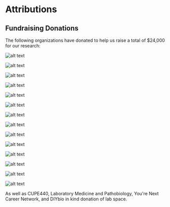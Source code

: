 # Attributions




## Fundraising Donations
The following organizations have donated to help us raise a total of $24,000 for our research:  

![alt text](https://github.com/igemuoftATG/wiki2015/blob/master/images/immu.jpg)

![alt text](https://github.com/igemuoftATG/wiki2015/blob/master/images/bch.png)

![alt text](https://github.com/igemuoftATG/wiki2015/blob/master/images/igem%20logos/cs%20logo.jpeg)

![alt text](https://github.com/igemuoftATG/wiki2015/blob/master/images/igem%20logos/Synenergene%20logo.png)

![alt text](https://github.com/igemuoftATG/wiki2015/blob/master/images/igem%20logos/IBBME%20logo.png)

![alt text](https://github.com/igemuoftATG/wiki2015/blob/master/images/igem%20logos/Trowbridge%20logo.png)

![alt text](https://github.com/igemuoftATG/wiki2015/blob/master/images/igem%20logos/CSB%20logo.png)

![alt text](https://github.com/igemuoftATG/wiki2015/blob/master/images/igem%20logos/synbiota%20logo.png)

![alt text](https://github.com/igemuoftATG/wiki2015/blob/master/images/igem%20logos/CAGEF%20logo.png)

![alt text](https://github.com/igemuoftATG/wiki2015/blob/master/images/igem%20logos/glse%201.jpg)

![alt text](https://github.com/igemuoftATG/wiki2015/blob/master/images/igem%20logos/physics.jpg)

![alt text](https://github.com/igemuoftATG/wiki2015/blob/master/images/igem%20logos/idt%20logo.png)

![alt text](https://github.com/igemuoftATG/wiki2015/blob/master/images/TCAG%20logo.png)

![alt text](https://github.com/igemuoftATG/wiki2015/blob/master/images/igem%20logos/bio-rad%20logo.jpg)

As well as CUPE440, Laboratory Medicine and Pathobiology, You're Next Career Network, and DIYbio in kind donation of lab space. 
